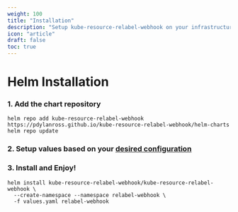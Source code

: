 ```yaml
---
weight: 100
title: "Installation"
description: "Setup kube-resource-relabel-webhook on your infrastructure"
icon: "article"
draft: false
toc: true
---
```


# Helm Installation

### 1. Add the chart repository
```shell
helm repo add kube-resource-relabel-webhook https://pdylanross.github.io/kube-resource-relabel-webhook/helm-charts
helm repo update
```

### 2. Setup values based on your [desired configuration](/kube-resource-relabel-webhook/configuration)
### 3. Install and Enjoy!
```shell
helm install kube-resource-relabel-webhook/kube-resource-relabel-webhook \
  --create-namespace --namespace relabel-webhook \
  -f values.yaml relabel-webhook
```